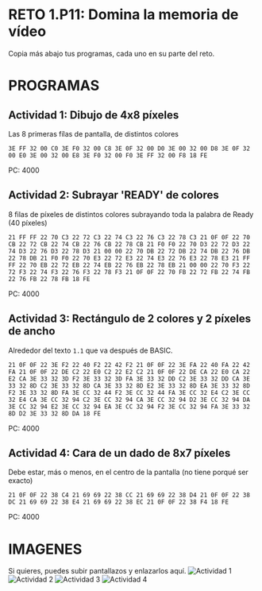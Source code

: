 # RETO 1.P11: Domina la memoria de vídeo
Copia más abajo tus programas, cada uno en su parte del reto.

# PROGRAMAS

## Actividad 1: Dibujo de 4x8 píxeles
Las 8 primeras fílas de pantalla, de distintos colores
```
3E FF 32 00 C0 3E F0 32 00 C8 3E 0F 32 00 D0 3E 00 32 00 D8 3E 0F 32 00 E0 3E 00 32 00 E8 3E F0 32 00 F0 3E FF 32 00 F8 18 FE
```
PC: 4000

## Actividad 2: Subrayar 'READY' de colores
8 filas de píxeles de distintos colores subrayando toda la palabra de Ready (40 píxeles)
```
21 FF FF 22 70 C3 22 72 C3 22 74 C3 22 76 C3 22 78 C3 21 0F 0F 22 70 CB 22 72 CB 22 74 CB 22 76 CB 22 78 CB 21 F0 F0 22 70 D3 22 72 D3 22 74 D3 22 76 D3 22 78 D3 21 00 00 22 70 DB 22 72 DB 22 74 DB 22 76 DB 22 78 DB 21 F0 F0 22 70 E3 22 72 E3 22 74 E3 22 76 E3 22 78 E3 21 FF FF 22 70 EB 22 72 EB 22 74 EB 22 76 EB 22 78 EB 21 00 00 22 70 F3 22 72 F3 22 74 F3 22 76 F3 22 78 F3 21 0F 0F 22 70 FB 22 72 FB 22 74 FB 22 76 FB 22 78 FB 18 FE
```
PC: 4000

## Actividad 3: Rectángulo de 2 colores y 2 píxeles de ancho
Alrededor del texto `1.1` que va después de BASIC.
```
21 0F 0F 22 3E F2 22 40 F2 22 42 F2 21 0F 0F 22 3E FA 22 40 FA 22 42 FA 21 0F 0F 22 DE C2 22 E0 C2 22 E2 C2 21 0F 0F 22 DE CA 22 E0 CA 22 E2 CA 3E 33 32 3D F2 3E 33 32 3D FA 3E 33 32 DD C2 3E 33 32 DD CA 3E 33 32 8D C2 3E 33 32 8D CA 3E 33 32 8D E2 3E 33 32 8D EA 3E 33 32 8D F2 3E 33 32 8D FA 3E CC 32 44 F2 3E CC 32 44 FA 3E CC 32 E4 C2 3E CC 32 E4 CA 3E CC 32 94 C2 3E CC 32 94 CA 3E CC 32 94 D2 3E CC 32 94 DA 3E CC 32 94 E2 3E CC 32 94 EA 3E CC 32 94 F2 3E CC 32 94 FA 3E 33 32 8D D2 3E 33 32 8D DA 18 FE
```
PC: 4000

## Actividad 4: Cara de un dado de 8x7 píxeles
Debe estar, más o menos, en el centro de la pantalla (no tiene porqué ser exacto)
```
21 0F 0F 22 38 C4 21 69 69 22 38 CC 21 69 69 22 38 D4 21 0F 0F 22 38 DC 21 69 69 22 38 E4 21 69 69 22 38 EC 21 0F 0F 22 38 F4 18 FE
```
PC: 4000

# IMAGENES
Si quieres, puedes subir pantallazos y enlazarlos aquí.
![Actividad 1](/tuimagen1.png)
![Actividad 2](/tuimagen2.png)
![Actividad 3](/tuimagen3.png)
![Actividad 4](/tuimagen4.png)


